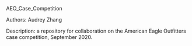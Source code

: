 AEO_Case_Competition

Authors: Audrey Zhang

Description: a repository for collaboration on the American Eagle Outfitters case competition, September 2020. 

